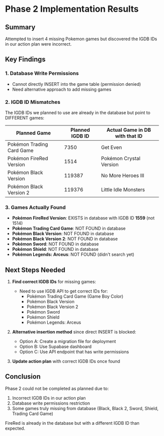 # Phase 2 Implementation Results

## Summary
Attempted to insert 4 missing Pokemon games but discovered the IGDB IDs in our action plan were incorrect.

## Key Findings

### 1. Database Write Permissions
- Cannot directly INSERT into the game table (permission denied)
- Need alternative approach to add missing games

### 2. IGDB ID Mismatches
The IGDB IDs we planned to use are already in the database but point to DIFFERENT games:

| Planned Game | Planned IGDB ID | Actual Game in DB with that ID |
|-------------|-----------------|--------------------------------|
| Pokémon Trading Card Game | 7350 | Get Even |
| Pokémon FireRed Version | 1514 | Pokémon Crystal Version |
| Pokémon Black Version | 119387 | No More Heroes III |
| Pokémon Black Version 2 | 119376 | Little Idle Monsters |

### 3. Games Actually Found
- **Pokémon FireRed Version**: EXISTS in database with IGDB ID **1559** (not 1514)
- **Pokémon Trading Card Game**: NOT FOUND in database
- **Pokémon Black Version**: NOT FOUND in database
- **Pokémon Black Version 2**: NOT FOUND in database
- **Pokémon Sword**: NOT FOUND in database
- **Pokémon Shield**: NOT FOUND in database
- **Pokémon Legends: Arceus**: NOT FOUND (didn't search yet)

## Next Steps Needed

1. **Find correct IGDB IDs** for missing games:
   - Need to use IGDB API to get correct IDs for:
     - Pokémon Trading Card Game (Game Boy Color)
     - Pokémon Black Version
     - Pokémon Black Version 2
     - Pokémon Sword
     - Pokémon Shield
     - Pokémon Legends: Arceus

2. **Alternative insertion method** since direct INSERT is blocked:
   - Option A: Create a migration file for deployment
   - Option B: Use Supabase dashboard
   - Option C: Use API endpoint that has write permissions

3. **Update action plan** with correct IGDB IDs once found

## Conclusion
Phase 2 could not be completed as planned due to:
1. Incorrect IGDB IDs in our action plan
2. Database write permissions restriction
3. Some games truly missing from database (Black, Black 2, Sword, Shield, Trading Card Game)

FireRed is already in the database but with a different IGDB ID than expected.